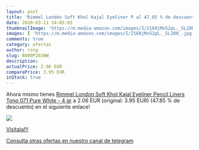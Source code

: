 ```yaml
---
layout: post
title: 'Rimmel London Soft Khol Kajal Eyeliner P al 47.85 % de descuento'
date: 2020-03-11 14:05:03
thumbnailImage: 'https://m.media-amazon.com/images/I/2168jMxS2pL._SL200_.jpg'
images: [ 'https://m.media-amazon.com/images/I/2168jMxS2pL._SL200_.jpg' ]
comments: true
category: ofertas
author: ring
slug: B000P20JWW
description:
actualPrice: 2.06 EUR
comparePrice: 3.95 EUR
inStock: true
---
```


Ahora mismo tienes [Rimmel London Soft Khol Kajal Eyeliner Pencil Liners Tono 071 Pure White - 4 gr](https://www.amazon.com/dp/B000P20JWW/?tag=redken08-20) a 2.06 EUR (original: 3.95 EUR) (47.85 %  de descuento) en el siguiente enlace!

[![](https://m.media-amazon.com/images/I/2168jMxS2pL._SL200_.jpg)](https://www.amazon.com/dp/B000P20JWW/?tag=redken08-20)

[Visítala!!!](https://www.amazon.com/dp/B000P20JWW/?tag=redken08-20)

[Consulta otras ofertas en nuestro canal de telegram](https://t.me/s/ofertas25)
